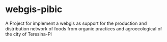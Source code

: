 # webgis-pibic
A Project for implement a webgis as support for the production and distribution network of foods from organic practices and agroecological of the city of Teresina-PI

